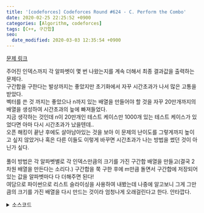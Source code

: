 ```yaml
---
title: '[codeforces] Codeforces Round #624 - C. Perform the Combo'
date: 2020-02-25 22:25:52 +0900
categories: [Algorithm, codeforces]
tags: [C++, 구간합]
seo:
  date_modified: 2020-03-03 12:35:54 +0900
---
```


[문제 링크](http://codeforces.com/contest/1311/problem/C)

주어진 인덱스까지 각 알파벳이 몇 번 나왔는지를 계속 더해서 최종 결과값을 출력하는 문제다.<br>
구간합을 구한다는 발상까지는 좋았지만 초기화에서 자꾸 시간초과가 나서 많은 고통을 받았다.<br>
벡터를 쓴 것 까지는 좋았으나 n까지 있는 배열을 만들어야 할 것을 자꾸 20만개까지의 배열을 생성하여 시간초과의 늪에 빠져들었다.<br>
지금 생각하는 것인데 n이 20만개인 테스트 케이스만 1000개 있는 테스트 케이스가 있었다면 아마 다시 시간초과가 났을텐데..<br>
오픈 해킹이 끝난 후에도 살아남아있는 것을 보아 이 문제의 난이도를 그렇게까지 높이고 싶지 않았거나 혹은 다른 이들도 이렇게 바꾸면 시간초과가 나는 방법을 썼던 것이 아닌가 싶다.<br><br>
풀이 방법은 각 알파벳별로 각 인덱스만큼의 크기를 가진 구간합 배열을 만들고(결국 2차원 배열을 만든다는 소리다.) 구간합을 쭉 구한 후에 m만큼 돌면서 구간합에 저장되어있는 값을 알파벳마다 다 더해주면 된다!<br>
여담으로 파이썬으로 리스트 슬라이싱을 사용하여 내봤는데 나중에 알고보니 그게 그만큼의 크기를 가진 배열을 다시 만드는 것이라 엄청나게 오래걸린다고 한다. 안타깝다.

<details>
  <summary> 소스코드 </summary>
    <div markdown="1">

```c++

#include <iostream>
#include <limits.h>
#include <algorithm>
#include <functional>
#include <vector>
#include <string.h>
#include <ctype.h>
#include <cmath>
#include <queue>
#include <stack>
#include <string>
#include <set>
#include <map>
using namespace std;
typedef tuple<int, int, int> T;
typedef pair<int, int> PII;
 
int p[200005];
char str[200005];
 
int main(void) {
	int t, n, m;
	scanf("%d", &t);
	for (int T = 0; T < t; T++) {
		int ans[26] = { 0, };
		vector<int> sum[26];
		scanf("%d %d", &n, &m);
		for (int i = 0; i < 26; i++)
			sum[i].resize(n, 0);
		scanf("%s", str);
		for (int i = 0; i < m; i++) {
			scanf("%d", p + i);
		}
 
		// 구간합 구하기
		sum[str[0] - 'a'][0]++;
		for (int i = 1; i < n; i++) {
			for (int j = 0; j < 26; j++) {
				sum[j][i] = sum[j][i - 1];
			}
			sum[str[i] - 'a'][i]++;
		}
 
		for (int i = 0; i < m; i++) {
			for (int j = 0; j < 26; j++) {
				ans[j] += sum[j][p[i] - 1];
			}
		}
 
		for (int i = 0; i < 26; i++) {
			printf("%d ", ans[i] + sum[i][n - 1]);
		}
		printf("\n");
	}
	return 0;
}
```

</div>
</details>